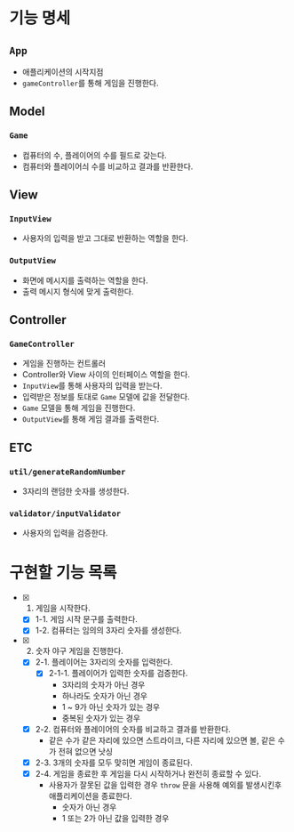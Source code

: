 # 기능 명세
## `App`
- 애플리케이션의 시작지점
- `gameController`를 통해 게임을 진행한다.

## Model
### `Game`
- 컴퓨터의 수, 플레이어의 수를 필드로 갖는다.
- 컴퓨터와 플레이어싀 수를 비교하고 결과를 반환한다.

## View
### `InputView`
- 사용자의 입력을 받고 그대로 반환하는 역할을 한다.

### `OutputView`
- 화면에 메시지를 출력하는 역할을 한다.
- 출력 메시지 형식에 맞게 출력한다.

## Controller
### `GameController`
- 게임을 진행하는 컨트롤러
- Controller와 View 사이의 인터페이스 역할을 한다.
- `InputView`를 통해 사용자의 입력을 받는다.
- 입력받은 정보를 토대로 `Game` 모델에 값을 전달한다.
- `Game` 모델을 통해 게임을 진행한다.
- `OutputView`를 통해 게임 결과를 출력한다.

## ETC
### `util/generateRandomNumber`
- 3자리의 랜덤한 숫자를 생성한다.

### `validator/inputValidator`
- 사용자의 입력을 검증한다.

# 구현할 기능 목록
- [x] 1. 게임을 시작한다.
  - [x] 1-1. 게임 시작 문구를 출력한다.
  - [x] 1-2. 컴퓨터는 임의의 3자리 숫자를 생성한다.
- [x] 2. 숫자 야구 게임을 진행한다.
  - [x] 2-1. 플레이어는 3자리의 숫자를 입력한다.
    - [x] 2-1-1. 플레이어가 입력한 숫자를 검증한다.
      - 3자리의 숫자가 아닌 경우
      - 하나라도 숫자가 아닌 경우
      - 1 ~ 9가 아닌 숫자가 있는 경우
      - 중복된 숫자가 있는 경우
  - [x] 2-2. 컴퓨터와 플레이어의 숫자를 비교하고 결과를 반환한다.
    - 같은 수가 같은 자리에 있으면 스트라이크, 다른 자리에 있으면 볼, 같은 수가 전혀 없으면 낫싱
  - [x] 2-3. 3개의 숫자를 모두 맞히면 게임이 종료된다.
  - [x] 2-4. 게임을 종료한 후 게임을 다시 시작하거나 완전히 종료할 수 있다.
    - 사용자가 잘못된 값을 입력한 경우 `throw` 문을 사용해 예외를 발생시킨후 애플리케이션을 종료한다.
      - 숫자가 아닌 경우
      - 1 또는 2가 아닌 값을 입력한 경우